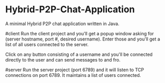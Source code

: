 # Hybrid-P2P-Chat-Application
A minimal Hybrid P2P chat application written in Java.   

#client
Run the client project and you'll get a popup window asking for (server hostname, port #, desired username). Enter those and you'll get a list of all users connected to the server.

Click on any button consisting of a username and you'll be connected directly to the user and can send messages to and fro.

#server
Run the server project (port 6789) and it will listen to TCP connections on port 6789. It maintains a list of users connected.
